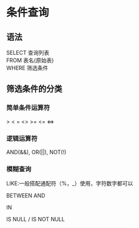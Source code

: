 # 条件查询

## 语法

SELECT 查询列表\
FROM 表名(原始表)\
WHERE 筛选条件

## 筛选条件的分类

### 简单条件运算符

\> < = <> >= <=  <=>

### 逻辑运算符

AND(&&), OR(||), NOT(!)

### 模糊查询

LIKE:一般搭配通配符（%，_）使用，字符数字都可以

BETWEEN AND

IN

IS NULL / IS NOT NULL

